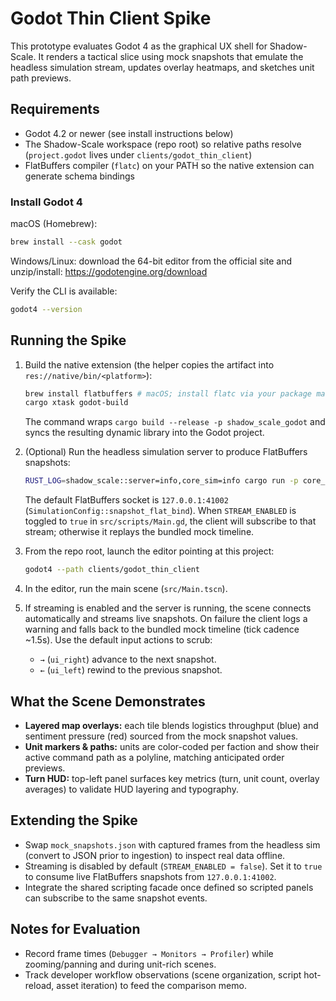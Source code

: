 # Godot Thin Client Spike

This prototype evaluates Godot 4 as the graphical UX shell for Shadow-Scale. It renders a tactical
slice using mock snapshots that emulate the headless simulation stream, updates overlay heatmaps,
and sketches unit path previews.

## Requirements

- Godot 4.2 or newer (see install instructions below)
- The Shadow-Scale workspace (repo root) so relative paths resolve (`project.godot` lives under
  `clients/godot_thin_client`)
- FlatBuffers compiler (`flatc`) on your PATH so the native extension can generate schema bindings

### Install Godot 4

macOS (Homebrew):

```bash
brew install --cask godot
```

Windows/Linux: download the 64-bit editor from the official site and unzip/install:
<https://godotengine.org/download>

Verify the CLI is available:

```bash
godot4 --version
```

## Running the Spike

1. Build the native extension (the helper copies the artifact into `res://native/bin/<platform>`):

   ```bash
   brew install flatbuffers # macOS; install flatc via your package manager on other platforms
   cargo xtask godot-build
   ```

   The command wraps `cargo build --release -p shadow_scale_godot` and syncs the resulting dynamic
   library into the Godot project.

2. (Optional) Run the headless simulation server to produce FlatBuffers snapshots:

   ```bash
   RUST_LOG=shadow_scale::server=info,core_sim=info cargo run -p core_sim --bin server
   ```

   The default FlatBuffers socket is `127.0.0.1:41002` (`SimulationConfig::snapshot_flat_bind`). When
   `STREAM_ENABLED` is toggled to `true` in `src/scripts/Main.gd`, the client will subscribe to that
   stream; otherwise it replays the bundled mock timeline.

2. From the repo root, launch the editor pointing at this project:

   ```bash
   godot4 --path clients/godot_thin_client
   ```

3. In the editor, run the main scene (`src/Main.tscn`).
4. If streaming is enabled and the server is running, the scene connects automatically and streams live
   snapshots. On failure the client logs a warning and falls back to the bundled mock timeline
   (tick cadence ~1.5s). Use the default input
   actions to scrub:
   - `→` (`ui_right`) advance to the next snapshot.
   - `←` (`ui_left`) rewind to the previous snapshot.

## What the Scene Demonstrates

- **Layered map overlays:** each tile blends logistics throughput (blue) and sentiment pressure (red)
  sourced from the mock snapshot values.
- **Unit markers & paths:** units are color-coded per faction and show their active command path as a
  polyline, matching anticipated order previews.
- **Turn HUD:** top-left panel surfaces key metrics (turn, unit count, overlay averages) to validate HUD
  layering and typography.

## Extending the Spike

- Swap `mock_snapshots.json` with captured frames from the headless sim (convert to JSON prior to
  ingestion) to inspect real data offline.
- Streaming is disabled by default (`STREAM_ENABLED = false`). Set it to `true` to consume live
  FlatBuffers snapshots from `127.0.0.1:41002`.
- Integrate the shared scripting facade once defined so scripted panels can subscribe to the same
  snapshot events.

## Notes for Evaluation

- Record frame times (`Debugger → Monitors → Profiler`) while zooming/panning and during unit-rich
  scenes.
- Track developer workflow observations (scene organization, script hot-reload, asset iteration) to feed
  the comparison memo.
